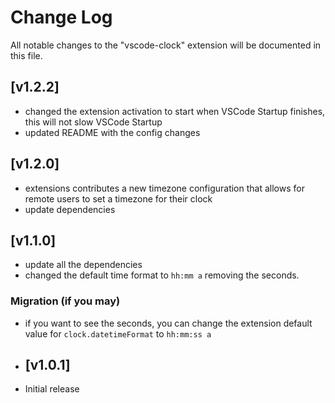 # Change Log
All notable changes to the "vscode-clock" extension will be documented in this file.

## [v1.2.2]
- changed the extension activation to start when VSCode Startup finishes, this will not slow VSCode Startup
- updated README with the config changes

## [v1.2.0]
- extensions contributes a new timezone configuration that allows for remote users to set a timezone for their clock
- update dependencies

## [v1.1.0]
- update all the dependencies
- changed the default time format to `hh:mm a` removing the seconds.

### Migration (if you may)
- if you want to see the seconds, you can change the extension default value for `clock.datetimeFormat` to `hh:mm:ss a`

- ## [v1.0.1]
- Initial release
